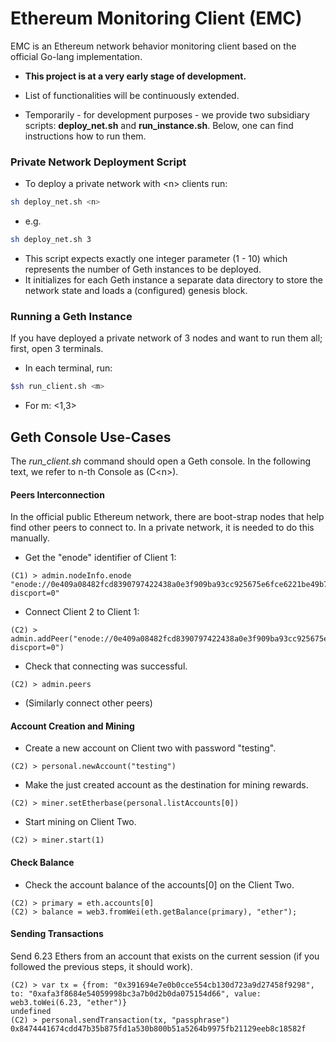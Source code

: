# Ethereum Monitoring Client (EMC)
EMC is an Ethereum network behavior monitoring client based on the official Go-lang implementation.

- **This project is at a very early stage of development.**

- List of functionalities will be continuously extended.

- Temporarily - for development purposes - we provide two subsidiary scripts: __deploy_net.sh__ and __run_instance.sh__. Below, one can find instructions how to run them.

### Private Network Deployment Script
- To deploy a private network with \<n\> clients run:
```sh
sh deploy_net.sh <n>
```
- e.g.
```sh
sh deploy_net.sh 3
```
- This script expects exactly one integer parameter (1 - 10) which represents the number of Geth instances to be deployed.
- It initializes for each Geth instance a separate data directory to store the network state and loads a (configured) genesis block.

### Running a Geth Instance
If you have deployed a private network of 3 nodes and want to run them all; first, open 3 terminals.
- In each terminal, run:
```sh
$sh run_client.sh <m>
```
- For m: <1,3>



## Geth Console Use-Cases
The *run_client.sh* command should open a Geth console. In the following text, we refer to n-th Console as (C\<n\>).

#### Peers Interconnection
In the official public Ethereum network, there are boot-strap nodes that help find other peers to connect to. In a private network, it is needed to do this manually.

- Get the "enode" identifier of Client 1:
```
(C1) > admin.nodeInfo.enode
"enode://0e409a08482fcd8390797422438a0e3f909ba93cc925675e6fce6221be49b7666f0b2f6106e1b5936aa96c0ca59c8d9b1d7f642657dfa842eb88c8a66c70655b@[::]:30301?discport=0"
```

- Connect Client 2 to Client 1:
```
(C2) > admin.addPeer("enode://0e409a08482fcd8390797422438a0e3f909ba93cc925675e6fce6221be49b7666f0b2f6106e1b5936aa96c0ca59c8d9b1d7f642657dfa842eb88c8a66c70655b@[::]:30302?discport=0")
```
- Check that connecting was successful.
```
(C2) > admin.peers
```
- (Similarly connect other peers)



#### Account Creation and Mining

- Create a new account on Client two with password "testing".
```
(C2) > personal.newAccount("testing")
```

- Make the just created account as the destination for mining rewards.
```
(C2) > miner.setEtherbase(personal.listAccounts[0])
```

- Start mining on Client Two.
```
(C2) > miner.start(1)
```

#### Check Balance
- Check the account balance of the accounts[0] on the Client Two.
```
(C2) > primary = eth.accounts[0]
(C2) > balance = web3.fromWei(eth.getBalance(primary), "ether");
```

#### Sending Transactions

Send 6.23 Ethers from an account that exists on the current session (if you followed the previous steps, it should work).
```
(C2) > var tx = {from: "0x391694e7e0b0cce554cb130d723a9d27458f9298", to: "0xafa3f8684e54059998bc3a7b0d2b0da075154d66", value: web3.toWei(6.23, "ether")}
undefined
(C2) > personal.sendTransaction(tx, "passphrase")
0x8474441674cdd47b35b875fd1a530b800b51a5264b9975fb21129eeb8c18582f
```
